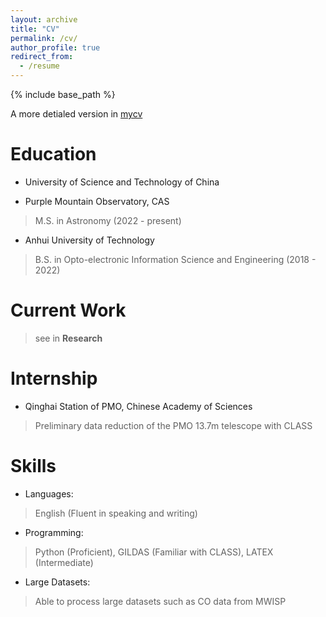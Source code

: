 ```yaml
---
layout: archive
title: "CV"
permalink: /cv/
author_profile: true
redirect_from:
  - /resume
---
```


{% include base_path %}

A more detialed version in [mycv](../files/Dorian_Resumes.pdf)

Education
======

* University of Science and Technology of China
- Purple Mountain Observatory, CAS 
> M.S. in Astronomy \(2022 - present)
* Anhui University of Technology
> B.S. in Opto-electronic Information Science and Engineering \(2018 - 2022)

Current Work
======
> see in **Research**

Internship
======
- Qinghai Station of PMO, Chinese Academy of Sciences 
> Preliminary data reduction of the PMO 13.7m telescope with CLASS
  
Skills
======
- Languages: 
> English (Fluent in speaking and writing)
- Programming: 
> Python (Proficient), GILDAS (Familiar with CLASS), LATEX (Intermediate) 
- Large Datasets: 
> Able to process large datasets such as CO data from MWISP
